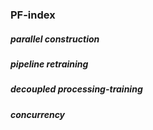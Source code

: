 ### PF-index

##### parallel construction

##### pipeline retraining

##### decoupled processing-training

##### concurrency